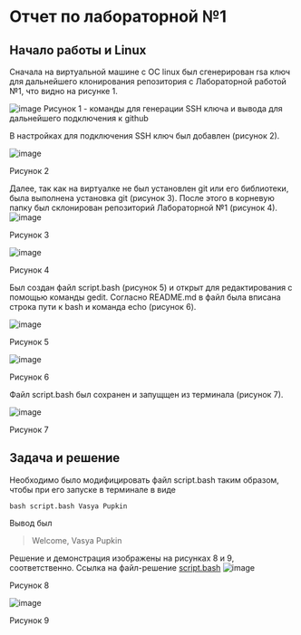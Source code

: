 # Отчет по лабораторной №1
## Начало работы и Linux
Сначала на виртуальной машине с ОС linux был сгенерирован rsa ключ для дальнейшего клонирования репозитория с Лабораторной работой №1, что видно на рисунке 1.

![image](https://github.com/kromilka/itmo_informatics/assets/60718613/4afa60b4-f962-409b-9e7c-99c00ce94074)
Рисунок 1 - команды для генерации SSH ключа и вывода для дальнейшего подключения к github

В настройках для подключения SSH ключ был добавлен (рисунок 2).

![image](https://github.com/kromilka/itmo_informatics/assets/60718613/4a7104bf-951f-4783-82a5-159d44702f17)

Рисунок 2

Далее, так как на виртуалке не был установлен git или его библиотеки, была выполнена установка git (рисунок 3). После этого в корневую папку был склонирован репозиторий Лабораторной №1 (рисунок 4).
![image](https://github.com/kromilka/itmo_informatics/assets/60718613/7ef07efa-bd46-41b6-b0bc-0fe0741f1814)

Рисунок 3

![image](https://github.com/kromilka/itmo_informatics/assets/60718613/541642ed-d951-4e29-a72d-4e0a4488372b)

Рисунок 4

Был создан файл script.bash (рисунок 5) и открыт для редактирования с помощью команды gedit. Согласно README.md в файл была вписана строка пути к bash и команда echo (рисунок 6).

![image](https://github.com/kromilka/itmo_informatics/assets/60718613/21bd1d03-27da-4312-9cbb-0b9b8a1d05f3)

Рисунок 5

![image](https://github.com/kromilka/itmo_informatics/assets/60718613/a95ac1da-bc2f-4c5a-ae7b-3854f31480a1)

Рисунок 6

Файл script.bash был сохранен и запущщен из терминала (рисунок 7).

![image](https://github.com/kromilka/itmo_informatics/assets/60718613/c58d32cc-6b88-4563-a46b-515b48830b8f)

Рисунок 7


## Задача и решение
Необходимо было модифицировать файл script.bash таким образом, чтобы при его запуске в терминале в виде 
```
bash script.bash Vasya Pupkin
```
Вывод был
> Welcome, Vasya Pupkin

Решение и демонстрация изображены на рисунках 8 и 9, соответственно. Ссылка на файл-решение [script.bash](https://github.com/kromilka/itmo_informatics/blob/main/script.bash)
![image](https://github.com/kromilka/itmo_informatics/assets/60718613/d7851546-c47a-4a97-951e-c5c94ce5db2d)

Рисунок 8

![image](https://github.com/kromilka/itmo_informatics/assets/60718613/eac6dd9b-b3db-418e-9dba-83b089655484)

Рисунок 9
